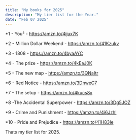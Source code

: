 ```yaml
---
title: "My books for 2025"
description: "My tier list for the Year."
date: "Feb 07 2025"
---
```


*1 - You² - https://amzn.to/4ijux7K

*2 - Million Dollar Weekend - https://amzn.to/41Kzukv

*3 - 1808 - https://amzn.to/4byaAYC

*4 - The prize - https://amzn.to/4kEaJ0K

*5 - The new map - https://amzn.to/3QNaItr

*6 - Red Notice - https://amzn.to/3DnweC7

*7 - The setup - https://amzn.to/4kucs8x

*8 -The Accidental Superpower - https://amzn.to/3Dg5JOZ

*9 - Crime and Punishment - https://amzn.to/4i6Jzhl

*10 - Pride and Prejudice - https://amzn.to/41H83Ie

Thats my tier list for 2025.